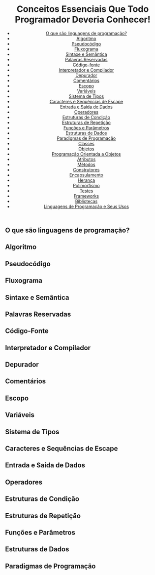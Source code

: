 <header>
  <h1>Conceitos Essenciais Que Todo Programador Deveria Conhecer!</h1>
  <nav>
    <ul>
      <li><a href="#O que são linguagens de programação?">O que são linguagens de programação?</a></li>
      <li><a href="#Algoritmo">Algoritmo</a></li>
      <li><a href="#Pseudocódigo">Pseudocódigo</a></li>
      <li><a href="#Fluxograma">Fluxograma</a></li>
      <li><a href="#Sintaxe e Semântica">Sintaxe e Semântica</a></li>
      <li><a href="#Palavras Reservadas">Palavras Reservadas</a></li>
      <li><a href="#Código-fonte">Código-fonte</a></li>
      <li><a href="#Interpretador e Compilador">Interpretador e Compilador</a></li>
      <li><a href="#Depurador">Depurador</a></li>
      <li><a href="#Comentários">Comentários</a></li>
      <li><a href="#Escopo">Escopo</a></li>
      <li><a href="#Variáveis">Variáveis</a></li>
      <li><a href="#Sistema de Tipos">Sistema de Tipos</a></li>
      <li><a href="#Caracteres e Sequências de Escape">Caracteres e Sequências de Escape</a></li>
      <li><a href="#Entrada e Saída de Dados">Entrada e Saída de Dados</a></li>
      <li><a href="#Operadores">Operadores</a></li>
      <li><a href="#Estruturas de Condição">Estruturas de Condição</a></li>
      <li><a href="#Estruturas de Repetição">Estruturas de Repetição</a></li>
      <li><a href="#Funções e Parâmetros">Funções e Parâmetros</a></li>
      <li><a href="#Estruturas de Dados">Estruturas de Dados</a></li>
      <li><a href="#Paradigmas de Programação">Paradigmas de Programação</a></li>
      <li><a href="#Classes">Classes</a></li>
      <li><a href="#Objetos">Objetos</a></li>
      <li><a href="#Programação Orientada a Objetos">Programação Orientada a Objetos</a></li>
      <li><a href="#Atributos">Atributos</a></li>
      <li><a href="#Métodos">Métodos</a></li>
      <li><a href="#Construtores">Construtores</a></li>
      <li><a href="#Encapsulamento">Encapsulamento</a></li>
      <li><a href="#Herança">Herança</a></li>
      <li><a href="#Polimorfismo">Polimorfismo</a></li>
      <li><a href="#Testes">Testes</a></li>
      <li><a href="#Frameworks">Frameworks</a></li>
      <li><a href="#Bibliotecas">Bibliotecas</a></li>
      <li><a href="#Linguagens de Programação e Seus Usos">Linguagens de Programação e Seus Usos</a></li>
    </ul>
  </nav>
</header>

<main>
  <section>
    <article>
      <h2>O que são linguagens de programação?</h2>
      <p></p>
    </article>
  </section>
  <section>
    <article>
      <h2>Algoritmo</h2>
      <p></p>
    </article>
  </section>
  <section>
    <article>
      <h2>Pseudocódigo</h2>
      <p></p>
    </article>
  </section>
  <section>
    <article>
      <h2>Fluxograma</h2>
      <p></p>
    </article>
  </section>
  <section>
    <article>
      <h2>Sintaxe e Semântica</h2>
      <p></p>
    </article>
  </section>
  <section>
    <article>
      <h2>Palavras Reservadas</h2>
      <p></p>
    </article>
  </section>
  <section>
    <article>
      <h2>Código-Fonte</h2>
      <p></p>
    </article>
  </section>
  <section>
    <article>
      <h2>Interpretador e Compilador</h2>
      <p></p>
    </article>
  </section>
  <section>
    <article>
      <h2>Depurador</h2>
      <p></p>
    </article>
  </section>
  <section>
    <article>
      <h2>Comentários</h2>
      <p></p>
    </article>
  </section>
  <section>
    <article>
      <h2>Escopo</h2>
      <p></p>
    </article>
  </section>
  <section>
    <article>
      <h2>Variáveis</h2>
      <p></p>
    </article>
  </section>
  <section>
    <article>
      <h2>Sistema de Tipos</h2>
      <p></p>
    </article>
  </section>
  <section>
    <article>
      <h2>Caracteres e Sequências de Escape</h2>
      <p></p>
    </article>
  </section>
  <section>
    <article>
      <h2>Entrada e Saída de Dados</h2>
      <p></p>
    </article>
  </section>
  <section>
    <article>
      <h2>Operadores</h2>
      <p></p>
    </article>
  </section>
  <section>
    <article>
      <h2>Estruturas de Condição</h2>
      <p></p>
    </article>
  </section>
  <section>
    <article>
      <h2>Estruturas de Repetição</h2>
      <p></p>
    </article>
  </section>
  <section>
    <article>
      <h2>Funções e Parâmetros</h2>
      <p></p>
    </article>
  </section>
  <section>
    <article>
      <h2>Estruturas de Dados</h2>
      <p></p>
    </article>
  </section>
  <section>
    <article>
      <h2>Paradigmas de Programação</h2>
      <p></p>
    </article>
  </section>
  <section>
    <article>
      <h2></h2>
      <p></p>
    </article>
  </section>
</main>